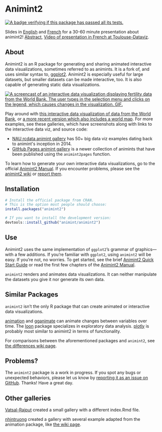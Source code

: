 # Animint2

<a href="https://github.com/tdhock/animint2/actions/workflows/tests.yaml">
	<img src="https://github.com/tdhock/animint2/actions/workflows/tests.yaml/badge.svg" 
	     alt="A badge verifying if this package has passed all its tests.">
</a>
<!-- Feel free to change the HTML block above this comment into Markdown. It's just in HTML cuz I couldn't be arsed to figure out how to correctly combine an image and a link in Github-flavored Markdown. -->

Slides in [English](https://docs.google.com/presentation/d/1QDwo9x4OM7UKAXffJrny6nSfeytFR0kO5NB-NQEspcE/edit?usp=sharing) and [French](https://docs.google.com/presentation/d/1WpRZs9qz9wm1yik_MLj8tIJyWuL5-IBPYKLhOHZ9X4Y/edit?usp=sharing) for a 30-60 minute presentation about animint2!
[Abstract](https://github.com/animint/animint2/wiki/Presentations#30-60-minute-talk),
[Video of presentation in French at Toulouse-Dataviz](https://www.youtube.com/watch?v=Em6AVJi37zo).

## About

Animint2 is an R package for generating and sharing animated interactive data visualizations, sometimes referred to as animints. It is a fork of, and uses similar syntax to, [ggplot2](https://ggplot2.tidyverse.org/). Animint2 is especially useful for large datasets, but smaller datasets can be made interactive, too. It is also capable of generating static data visualizations.

<a href="https://rcdata.nau.edu/genomic-ml/WorldBank-facets/"><img src="man/figures/world_bank_screencast.gif" alt="A screencast of an interactive data visualization displaying fertility data from the World Bank. The user types in the selection menu and clicks on the legend, which causes changes in the visualization. GIF."></a> <!-- If you're familiar with Markdown, you may be wondering why I've elected to use HTML here instead of using the conventional ![alt text](source). It's cuz R's pkgdown package renders the alt text as both alt text and a fig caption. That's redundant. Using <img> ensures that it comes out the way we want. -->

Play around with [this interactive data visualization of data from the World Bank](https://rcdata.nau.edu/genomic-ml/WorldBank-facets/), or [a more recent version which also includes a world map](https://tdhock.github.io/2025-01-WorldBank-facets-map/). For more examples, see these galleries, which have screenshots along with links to the interactive data viz, and source code:
* [NAU rcdata animint gallery](https://rcdata.nau.edu/genomic-ml/animint-gallery/) has 50+ big data viz examples dating back to animint's inception in 2014.
* [GitHub Pages animint gallery](https://animint.github.io/gallery) is a newer collection of animints that have been published using the `animint2pages` function.

To learn how to generate your own interactive data visualizations, go to the official [Animint2 Manual](https://rcdata.nau.edu/genomic-ml/animint2-manual/Ch00-preface.html). If you encounter problems, please see the [animint2 wiki](https://github.com/animint/animint2/wiki) or [report them](https://github.com/animint/animint2/issues).

## Installation

``` r
# Install the official package from CRAN.
# This is the option most people should choose:
install.packages("animint2")

# If you want to install the development version:
devtools::install_github("animint/animint2")
```


## Use

Animint2 uses the same implementation of `ggplot2`’s grammar of graphics—with a few additions. If you’re familiar with `ggplot2`, using `animint2` will be easy. If you’re not, no worries. To get started, see the brief [Animint2 Quick Start Guide](https://animint.github.io/animint2/articles/animint2.html) or read the first few chapters of the [Animint2 Manual](https://rcdata.nau.edu/genomic-ml/animint2-manual/Ch00-preface.html).

`animint2` renders and animates data visualizations. It can neither manipulate the datasets you give it nor generate its own data.


## Similar Packages

`animint2` isn’t the only R package that can create animated or interactive data visualizations.

[animation](https://cran.r-project.org/package=animation) and [gganimate](https://cloud.r-project.org/web/packages/gganimate/index.html) can animate changes between variables over time. The [loon](https://cran.r-project.org/package=loon) package specializes in exploratory data analysis. [plotly](https://cran.r-project.org/package=plotly) is probably most similar to animint2 in terms of functionality.

For comparisons between the aforementioned packages and `animint2`, see [the differences wiki page](https://github.com/animint/animint2/wiki/Differences-with-other-packages).


## Problems?

The `animint2` package is a work in progress. If you spot any bugs or unexpected behaviors, please let us know by [reporting it as an issue on GitHub](https://github.com/animint/animint2/issues). Thanks! Have a great day.

## Other galleries

[Vatsal-Rajput](https://github.com/Vatsal-Rajput/Vatsal-Animint-Gallery/tree/gh-pages) created a small gallery with a different index.Rmd file.

[nhintruong](https://nhintruong.github.io/gallery_repo/) created a gallery with several example adapted from the animation package, like [the wiki page](https://github.com/tdhock/animint/wiki/Ports-of-animation-examples).
